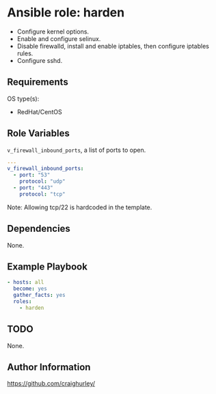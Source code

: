 # Ansible role: harden

* Configure kernel options.
* Enable and configure selinux.
* Disable firewalld, install and enable iptables, then configure iptables rules.
* Configure sshd.

## Requirements

OS type(s):

* RedHat/CentOS

## Role Variables

`v_firewall_inbound_ports`, a list of ports to open.

```yaml
---
v_firewall_inbound_ports:
  - port: "53"
    protocol: "udp"
  - port: "443"
    protocol: "tcp"
```

Note: Allowing tcp/22 is hardcoded in the template.

## Dependencies

None.

## Example Playbook

```yaml
- hosts: all
  become: yes
  gather_facts: yes
  roles:
    - harden
```

## TODO

None.

## Author Information

<https://github.com/craighurley/>
